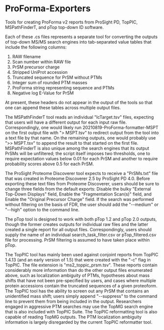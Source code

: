 # ProForma-Exporters
Tools for creating ProForma v2 reports from ProSight PD, TopPIC, MSPathFinderT, and pTop top-down ID software.

Each of these .cs files represents a separate tool for converting the outputs of top-down MS/MS search engines into tab-separated value tables that include the following columns:
1) RAW filename
2) Scan number within RAW file
3) PrSM precursor charge
4) Stripped UniProt accession
5) Truncated sequence for PrSM without PTMs
6) Integer sum of rounded PTM masses
7) ProForma string representing sequence and PTMs
8) Negative log E-Value for PrSM

At present, these headers do not appear in the output of the tools so that one can append these tables across multiple output files.

The MSPathFinderT tool reads an individual "IcTarget.tsv" files, expecting that users will have a different output for each input raw file.  Correspondingly, one would likely run 20210819-ProForma-formatter-MSPT on the first output file with "> MSPT.tsv" to redirect output from the tool into a text file by that name.  On the remaining outputs, one would probably use ">> MSPT.tsv" to append the result to that started on the first file.  MSPathFinderT is also unique among the search engines that its output PrSMs will be unfiltered; the script itself imposes two thresholds, one to require expectation values below 0.01 for each PrSM and another to require probability scores above 0.5 for each PrSM.

The ProSight Proteome Discoverer tool expects to receive a "PrSMs.txt" file that was created in Proteome Discoverer 2.5 by ProSight PD 4.0.  Before exporting these text files from Proteome Discoverer, users should be sure to change three fields from the default exports: Disable the bulky "External Top-Down Displays" field, Enable the "Fragmentation Scan(s)" field, and Enable the "Original Precursor Charge" field.  If the search was performed without filtering on the basis of FDR, the user should add the "--medium" or "--high" option to the command line.

The pTop tool is designed to work with both pTop 1.2 and pTop 2.0 outputs, though the former creates outputs for individual raw files and the latter created a single report for all output files.  Correspondingly, users should supply the name of an individual search_task_filter.csv or pTop_filtered.csv file for processing.  PrSM filtering is assumed to have taken place within pTop.

The TopPIC tool has mainly been used against conjoint reports from TopPIC 1.4.13 (and an early version of 1.5) that were created with the "-c" flag in TopPIC.  The file extension is "ms2_toppic_prsm.tsv".  These reports contain considerably more information than do the other output files enumerated above, such as localization ambiguity of PTMs, hypotheses about mass shifts that have not been pre-specified by users, and cases where multiple protein accessions contain the truncated sequences of a given proteoform.  The TopPIC tool has the ability to screen out any PrSM that contains an unidentified mass shift; users simply append "--suppress" to the command line to prevent them from being included in the output.  Researchers engaged in aggressive PTM searches may use the TopMG search engine that is also included with TopPIC Suite.  The TopPIC reformatting tool is also capable of reading TopMG outputs.  The PTM localization ambiguity information is largely disregarded by the current TopPIC reformatter tool.
